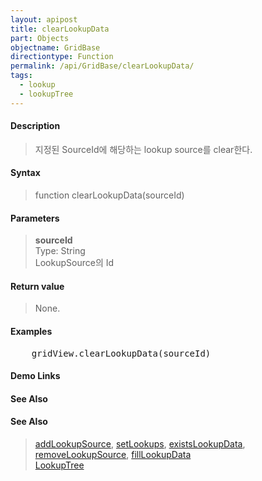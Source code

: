 ```yaml
---
layout: apipost
title: clearLookupData
part: Objects
objectname: GridBase
directiontype: Function
permalink: /api/GridBase/clearLookupData/
tags:
  - lookup
  - lookupTree
---
```



#### Description

> 지정된 SourceId에 해당하는 lookup source를 clear한다.  

#### Syntax

> function clearLookupData(sourceId)  

#### Parameters

> **sourceId**  
> Type: String  
> LookupSource의 Id  

#### Return value

> None.  

#### Examples 

<pre class="prettyprint">
    gridView.clearLookupData(sourceId)
</pre>

#### Demo Links
#### See Also

#### See Also
> [addLookupSource](/api/GridBase/addLookupSource), [setLookups](/api/GridBase/setLookups), [existsLookupData](/api/GridBase/existsLookupData), [removeLookupSource](/api/GridBase/removeLookupSource), [fillLookupData](/api/GridBase/fillLookupData)  
> [LookupTree](http://demo.realgrid.com/Demo/LookupTree)